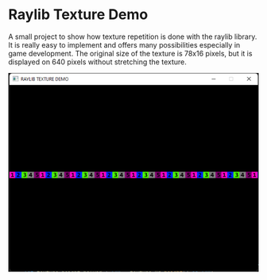 # Raylib Texture Demo

A small project to show how texture repetition is done with the raylib library. It is really easy to implement and offers many possibilities especially in game development. The original size of the texture is 78x16 pixels, but it is displayed on 640 pixels without stretching the texture.

<p align="center">
  <img src="https://github.com/gpietz/raylib_texture_demo/blob/master/docs/2022-07-24 20_34_45-raylib_texture_demo.png"/>
</p>
